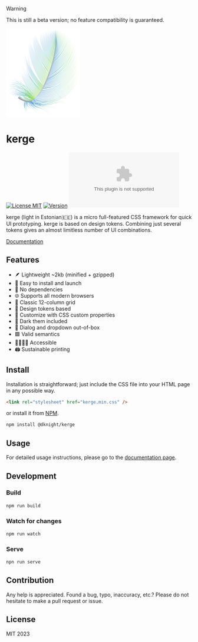 > [!WARNING]
> This is still a beta version; no feature compatibility is guaranteed.

![kerge](https://github.com/dknight/kerge/blob/main/docs/assets/img/feather.png?raw=true)

# kerge

[![License MIT](https://img.shields.io/npm/l/@dknight/kerge)](https://github.com/dknight/kerge/blob/main/LICENSE)
[![Version](https://img.shields.io/npm/v/@dknight/kerge)](https://www.npmjs.com/package/@dknight/kerge)
[![Size](https://img.shields.io/github/size/dknight/kerge/dist/kerge.min.css.gz)](https://github.com/dknight/kerge/blob/main/dist/kerge.min.css.gz)

kerge (light in Estonian🇪🇪) is a micro full-featured CSS framework for quick UI prototyping. kerge is based on design tokens. Combining just several tokens gives an almost limitless number of UI combinations.

[Documentation](https://dknight.github.io/kerge/)

## Features

- 🪶 Lightweight ~2kb (minified + gzipped)
- 🚀 Easy to install and launch
- 🚂 No dependencies
- 🌐 Supports all modern browsers
- 📐 Classic 12-column grid
- 🧱 Design tokens based
- 🔩 Customize with CSS custom properties
- 🌙 Dark them included
- 💬 Dialog and dropdown out-of-box
- 🟩 Valid semantics
- 👨‍👩‍👦‍👦 Accessible
- 🖨️ Sustainable printing

## Install

Installation is straightforward; just include the CSS file into your HTML page in any possible way.

```html
<link rel="stylesheet" href="kerge.min.css" />
```

or install it from <a href="https://www.npmjs.com/package/kerge">NPM</a>.

```sh
npm install @dknight/kerge
```

## Usage

For detailed usage instructions, please go to the [documentation page](https://www.whoop.ee/kerge).

## Development

### Build

```sh
npm run build
```

### Watch for changes

```sh
npm run watch
```

### Serve

```sh
npn run serve
```

## Contribution

Any help is appreciated. Found a bug, typo, inaccuracy, etc.? Please do not hesitate to make a pull request or issue.

## License

MIT 2023
